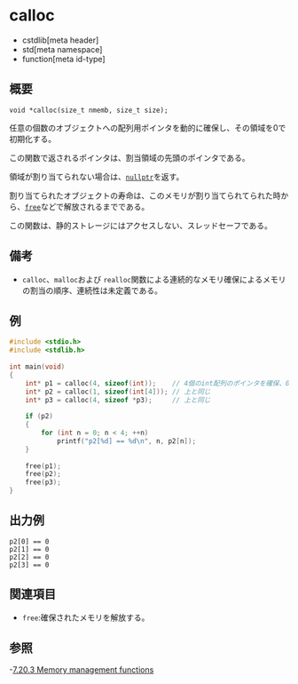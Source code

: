 # calloc
* cstdlib[meta header]
* std[meta namespace]
* function[meta id-type]

## 概要

```
void *calloc(size_t nmemb, size_t size);
```

任意の個数のオブジェクトへの配列用ポインタを動的に確保し、その領域を0で初期化する。

この関数で返されるポインタは、割当領域の先頭のポインタである。

領域が割り当てられない場合は、[`nullptr`](/lang/cpp11/nullptr.md)を返す。

割り当てられたオブジェクトの寿命は、このメモリが割り当てられてられた時から、[`free`](free.md.nolink)などで解放されるまでである。

この関数は、静的ストレージにはアクセスしない、スレッドセーフである。

## 備考

- `calloc`、`malloc`および `realloc`関数による連続的なメモリ確保によるメモリの割当の順序、連続性は未定義である。

## 例

```cpp example
#include <stdio.h>
#include <stdlib.h>
 
int main(void)
{
    int* p1 = calloc(4, sizeof(int));    // 4個のint配列のポインタを確保、0二初期化
    int* p2 = calloc(1, sizeof(int[4])); // 上と同じ
    int* p3 = calloc(4, sizeof *p3);     // 上と同じ
 
    if (p2)
    {
        for (int n = 0; n < 4; ++n)
            printf("p2[%d] == %d\n", n, p2[n]);
    }
 
    free(p1);
    free(p2);
    free(p3);
}
```

## 出力例
```
p2[0] == 0
p2[1] == 0
p2[2] == 0
p2[3] == 0
```

## 関連項目
- `free`:確保されたメモリを解放する。



## 参照
-[7.20.3 Memory management functions]("https://www.dii.uchile.cl/~daespino/files/Iso_C_1999_definition.pdf")

